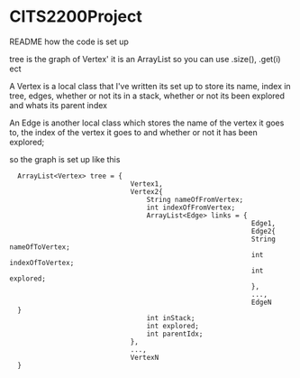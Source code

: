 # CITS2200Project

README how the code is set up

tree is the graph of Vertex' it is an ArrayList<Vertex> so you can use .size(), .get(i) ect
  
A Vertex is a local class that I've written its set up to store its name, index in tree, edges, whether or not its in a stack, whether or not its been explored and whats its parent index
  
An Edge is another local class which stores the name of the vertex it goes to, the index of the vertex it goes to and whether or not it has been explored;
  
  
  
so the graph is set up like this
```
  ArrayList<Vertex> tree = {
                              Vertex1,
                              Vertex2{
                                  String nameOfFromVertex;
                                  int indexOfFromVertex;
                                  ArrayList<Edge> links = {
                                                            Edge1,
                                                            Edge2{
                                                            String nameOfToVertex;
                                                            int indexOfToVertex;
                                                            int explored;
                                                            },
                                                            ...,
                                                            EdgeN
  }
                                  int inStack;
                                  int explored;
                                  int parentIdx;
                              },
                              ...,
                              VertexN
  }
  
```
